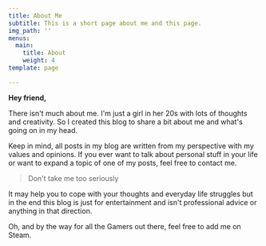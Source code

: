 ```yaml
---
title: About Me
subtitle: This is a short page about me and this page.
img_path: ''
menus:
  main:
    title: About
    weight: 4
template: page

---
```

**Hey friend,**

There isn't much about me. I'm just a girl in her 20s with lots of thoughts and creativity. So I created this blog to share a bit about me and what's going on in my head.

Keep in mind, all posts in my blog are written from my perspective with my values and opinions. If you ever want to talk about personal stuff in your life or want to expand a topic of one of my posts, feel free to contact me.

> Don't take me too seriously

It may help you to cope with your thoughts and everyday life struggles but in the end this blog is just for entertainment and isn't professional advice or anything in that direction.

Oh, and by the way for all the Gamers out there, feel free to add me on Steam.